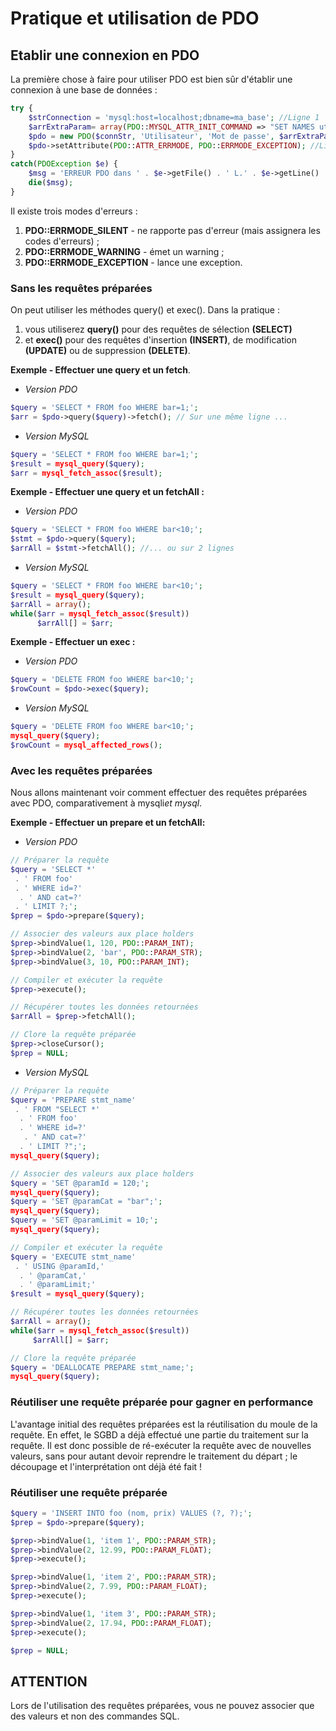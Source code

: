 # Pratique et utilisation de PDO

## Etablir une connexion en PDO

La première chose à faire pour utiliser PDO est bien sûr d'établir une connexion à une base de données :

```php
try {
    $strConnection = 'mysql:host=localhost;dbname=ma_base'; //Ligne 1
    $arrExtraParam= array(PDO::MYSQL_ATTR_INIT_COMMAND => "SET NAMES utf8");
    $pdo = new PDO($connStr, 'Utilisateur', 'Mot de passe', $arrExtraParam); // Instancie la connexion
    $pdo->setAttribute(PDO::ATTR_ERRMODE, PDO::ERRMODE_EXCEPTION); //Ligne 4
}
catch(PDOException $e) {
    $msg = 'ERREUR PDO dans ' . $e->getFile() . ' L.' . $e->getLine() . ' : ' . $e->getMessage();
    die($msg);
}
```

Il existe trois modes d'erreurs :

1. **PDO::ERRMODE_SILENT** - ne rapporte pas d'erreur (mais assignera les codes d'erreurs) ;
2. **PDO::ERRMODE_WARNING** - émet un warning ;
3. **PDO::ERRMODE_EXCEPTION** - lance une exception.

### Sans les requêtes préparées

On peut utiliser les méthodes query() et exec().
Dans la pratique :

1. vous utiliserez **query()** pour des requêtes de sélection **(SELECT)**
2. et **exec()** pour des requêtes d'insertion **(INSERT)**, de modification **(UPDATE)** ou de suppression **(DELETE)**.

**Exemple - Effectuer une query et un fetch**.

- _Version PDO_

```php
$query = 'SELECT * FROM foo WHERE bar=1;';
$arr = $pdo->query($query)->fetch(); // Sur une même ligne ...
```

- _Version MySQL_

```php
$query = 'SELECT * FROM foo WHERE bar=1;';
$result = mysql_query($query);
$arr = mysql_fetch_assoc($result);
```

**Exemple - Effectuer une query et un fetchAll :**

- _Version PDO_

```php
$query = 'SELECT * FROM foo WHERE bar<10;';
$stmt = $pdo->query($query);
$arrAll = $stmt->fetchAll(); //... ou sur 2 lignes
```

- _Version MySQL_

```php
$query = 'SELECT * FROM foo WHERE bar<10;';
$result = mysql_query($query);
$arrAll = array();
while($arr = mysql_fetch_assoc($result))
      $arrAll[] = $arr;
```

**Exemple - Effectuer un exec :**

- _Version PDO_

```php
$query = 'DELETE FROM foo WHERE bar<10;';
$rowCount = $pdo->exec($query);
```

- _Version MySQL_

```php
$query = 'DELETE FROM foo WHERE bar<10;';
mysql_query($query);
$rowCount = mysql_affected_rows();
```

### Avec les requêtes préparées

Nous allons maintenant voir comment effectuer des requêtes préparées avec PDO, comparativement à mysqli*et mysql*.

**Exemple - Effectuer un prepare et un fetchAll:**

- _Version PDO_

```php
// Préparer la requête
$query = 'SELECT *'
 . ' FROM foo'
 . ' WHERE id=?'
  . ' AND cat=?'
 . ' LIMIT ?;';
$prep = $pdo->prepare($query);

// Associer des valeurs aux place holders
$prep->bindValue(1, 120, PDO::PARAM_INT);
$prep->bindValue(2, 'bar', PDO::PARAM_STR);
$prep->bindValue(3, 10, PDO::PARAM_INT);

// Compiler et exécuter la requête
$prep->execute();

// Récupérer toutes les données retournées
$arrAll = $prep->fetchAll();

// Clore la requête préparée
$prep->closeCursor();
$prep = NULL;
```

- _Version MySQL_

```php
// Préparer la requête
$query = 'PREPARE stmt_name'
 . ' FROM "SELECT *'
  . ' FROM foo'
  . ' WHERE id=?'
   . ' AND cat=?'
  . ' LIMIT ?";';
mysql_query($query);

// Associer des valeurs aux place holders
$query = 'SET @paramId = 120;';
mysql_query($query);
$query = 'SET @paramCat = "bar";';
mysql_query($query);
$query = 'SET @paramLimit = 10;';
mysql_query($query);

// Compiler et exécuter la requête
$query = 'EXECUTE stmt_name'
 . ' USING @paramId,'
  . ' @paramCat,'
  . ' @paramLimit;'
$result = mysql_query($query);

// Récupérer toutes les données retournées
$arrAll = array();
while($arr = mysql_fetch_assoc($result))
     $arrAll[] = $arr;

// Clore la requête préparée
$query = 'DEALLOCATE PREPARE stmt_name;';
mysql_query($query);
```

### Réutiliser une requête préparée pour gagner en performance

L'avantage initial des requêtes préparées est la réutilisation du moule de la requête.
En effet, le SGBD a déjà effectué une partie du traitement sur la requête.
Il est donc possible de ré-exécuter la requête avec de nouvelles valeurs, sans pour autant devoir reprendre le traitement du départ ; le découpage et l'interprétation ont déjà été fait !

### Réutiliser une requête préparée

```php
$query = 'INSERT INTO foo (nom, prix) VALUES (?, ?);';
$prep = $pdo->prepare($query);

$prep->bindValue(1, 'item 1', PDO::PARAM_STR);
$prep->bindValue(2, 12.99, PDO::PARAM_FLOAT);
$prep->execute();

$prep->bindValue(1, 'item 2', PDO::PARAM_STR);
$prep->bindValue(2, 7.99, PDO::PARAM_FLOAT);
$prep->execute();

$prep->bindValue(1, 'item 3', PDO::PARAM_STR);
$prep->bindValue(2, 17.94, PDO::PARAM_FLOAT);
$prep->execute();

$prep = NULL;
```

## ATTENTION

Lors de l'utilisation des requêtes préparées, vous ne pouvez associer que des valeurs et non des commandes SQL.
